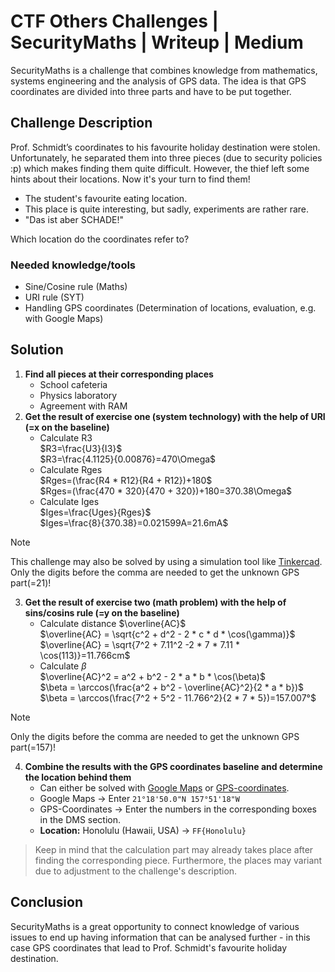 # CTF Others Challenges | SecurityMaths | Writeup | Medium

SecurityMaths is a challenge that combines knowledge from mathematics, systems engineering and the analysis of GPS data. The idea is that GPS coordinates are divided into three parts and have to be put together. 

## Challenge Description
Prof. Schmidt’s coordinates to his favourite holiday destination were stolen. Unfortunately, he separated them into three pieces (due to security policies :p) which makes finding them quite difficult. However, the thief left some hints about their locations. Now it's your turn to find them! 
- The student's favourite eating location.
- This place is quite interesting, but sadly, experiments are rather rare.
- "Das ist aber SCHADE!"

Which location do the coordinates refer to?

### Needed knowledge/tools
- Sine/Cosine rule (Maths)
- URI rule (SYT)
- Handling GPS coordinates (Determination of locations, evaluation, e.g. with Google Maps)

## Solution
1. **Find all pieces at their corresponding places**
   -  School cafeteria
   -  Physics laboratory
   -  Agreement with RAM
2. **Get the result of exercise one (system technology) with the help of URI (=x on the baseline)**
   - Calculate R3 \
     $R3=\frac{U3}{I3}$ \
     $R3=\frac{4.1125}{0.00876}=470\Omega$ 
   - Calculate Rges \
     $Rges=(\frac{R4 * R12}{R4 + R12})+180$ \
     $Rges=(\frac{470 * 320}{470 + 320})+180=370.38\Omega$ 
   - Calculate Iges \
     $Iges=\frac{Uges}{Rges}$ \
     $Iges=\frac{8}{370.38}=0.021599A=21.6mA$ 
> [!NOTE]
> This challenge may also be solved by using a simulation tool like [Tinkercad](https://www.tinkercad.com/).
> Only the digits before the comma are needed to get the unknown GPS part(=21)!
   
3. **Get the result of exercise two (math problem) with the help of sins/cosins rule (=y on the baseline)**
   - Calculate distance $\overline{AC}$ \
     $\overline{AC} = \sqrt{c^2 + d^2 - 2 * c * d * \cos(\gamma)}$ \
     $\overline{AC} = \sqrt{7^2 + 7.11^2 -2 * 7 * 7.11 * \cos(113)}=11.766cm$
   - Calculate $\beta$ \
     $\overline{AC}^2 = a^2 + b^2 - 2 * a * b * \cos(\beta)$ \
     $\beta = \arccos(\frac{a^2 + b^2 - \overline{AC}^2}{2 * a * b})$ \
     $\beta = \arccos(\frac{7^2 + 5^2 - 11.766^2}{2 * 7 * 5})=157.007°$
> [!NOTE]
> Only the digits before the comma are needed to get the unknown GPS part(=157)!

4. **Combine the results with the GPS coordinates baseline and determine the location behind them**
   - Can either be solved with [Google Maps](https://www.google.at/maps/) or [GPS-coordinates](https://www.gps-coordinates.net/).
   - Google Maps &rarr; Enter `21°18'50.0"N 157°51'18"W`
   - GPS-Coordinates &rarr; Enter the numbers in the corresponding boxes in the DMS section.
   - **Location:** Honolulu (Hawaii, USA) &rarr; `FF{Honolulu}`

> Keep in mind that the calculation part may already takes place after finding the corresponding piece. Furthermore, the places may variant due to adjustment to the challenge's description.

## Conclusion

SecurityMaths is a great opportunity to connect knowledge of various issues to end up having information that can be analysed further - in this case GPS coordinates that lead to Prof. Schmidt's favourite holiday destination.
